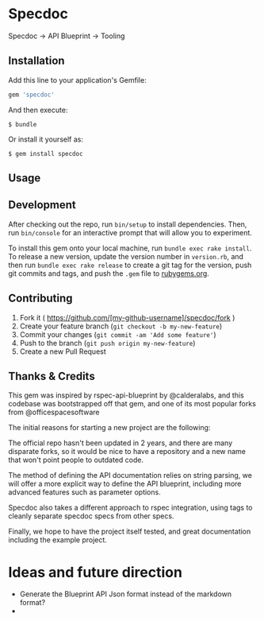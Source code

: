 # Specdoc

Specdoc -> API Blueprint -> Tooling

## Installation

Add this line to your application's Gemfile:

```ruby
gem 'specdoc'
```

And then execute:

    $ bundle

Or install it yourself as:

    $ gem install specdoc

## Usage


## Development

After checking out the repo, run `bin/setup` to install dependencies. Then, run `bin/console` for an interactive prompt that will allow you to experiment.

To install this gem onto your local machine, run `bundle exec rake install`. To release a new version, update the version number in `version.rb`, and then run `bundle exec rake release` to create a git tag for the version, push git commits and tags, and push the `.gem` file to [rubygems.org](https://rubygems.org).

## Contributing

1. Fork it ( https://github.com/[my-github-username]/specdoc/fork )
2. Create your feature branch (`git checkout -b my-new-feature`)
3. Commit your changes (`git commit -am 'Add some feature'`)
4. Push to the branch (`git push origin my-new-feature`)
5. Create a new Pull Request

## Thanks & Credits

This gem was inspired by rspec-api-blueprint by @calderalabs, and this codebase was bootstrapped off that gem, and one of its most popular forks from  @officespacesoftware

The initial reasons for starting a new project are the following:

The official repo hasn't been updated in 2 years, and there are many disparate forks, so
it would be nice to have a repository and a new name that won't point people to outdated code.

The method of defining the API documentation relies on string parsing, we will offer a more explicit way to define the API blueprint, including more advanced features such as parameter options.

Specdoc also takes a different approach to rspec integration, using tags to cleanly separate specdoc specs from other specs.

Finally, we hope to have the project itself tested, and great documentation including the example project.

# Ideas and future direction
- Generate the Blueprint API Json format instead of the markdown format?
-
